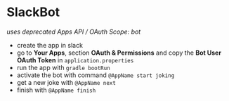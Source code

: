 # SlackBot

_uses deprecated Apps API / OAuth Scope: bot_

- create the app in slack 
- go to **Your Apps**, section **OAuth & Permissions** and copy the **Bot User OAuth Token** in `application.properties`
- run the app with `gradle bootRun`
- activate the bot with command `@AppName start joking`
- get a new joke with `@AppName next`
- finish with `@AppName finish`


